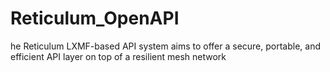 # Reticulum_OpenAPI
he Reticulum LXMF-based API system aims to offer a secure, portable, and efficient API layer on top of a resilient mesh network
